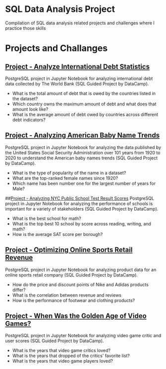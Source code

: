# SQL Data Analysis Project

Compilation of SQL data analysis related projects and challenges where I practice those skills

# Projects and Challanges

## [Project - Analyze International Debt Statistics](https://github.com/mlnayusuf24/SQL-Data-Analysis-Project/tree/main/Project%20-%20Analyze%20International%20Debt%20Statistics)
PostgreSQL project in Jupyter Notebook for analyzing international debt data collected by The World Bank (SQL Guided Project by DataCamp).
- What is the total amount of debt that is owed by the countries listed in the dataset?
- Which country owns the maximum amount of debt and what does that amount look like?
- What is the average amount of debt owed by countries across different debt indicators?

## [Project - Analyzing American Baby Name Trends](https://github.com/mlnayusuf24/SQL-Data-Analysis-Project/tree/main/Project%20-%20Analyzing%20American%20Baby%20Name%20Trends)
PostgreSQL project in Jupyter Notebook for analyzing the data published by the United States Social Security Administration over 101 years from 1920 to 2020 to understand the American baby names trends (SQL Guided Project by DataCamp).
- What is the type of popularity of the name in a dataset?
- What are the top-ranked female names since 1920?
- Which name has been number one for the largest number of years for Male?

##[Project - Analyzing NYC Public School Test Result Scores](https://github.com/mlnayusuf24/SQL-Data-Analysis-Project/tree/main/Project%20-%20Analyzing%20NYC%20Public%20School%20Test%20Result%20Scores)
PostgreSQL project in Jupyter Notebook for analyzing the performance of schools is important for a variety of stakeholders (SQL Guided Project by DataCamp).
- What is the best school for math?
- What is the top best 10 school by score across reading, writing, and math?
- How is the average SAT score per borough? 

## [Project - Optimizing Online Sports Retail Revenue](https://github.com/mlnayusuf24/SQL-Data-Analysis-Project/tree/main/Project%20-%20Optimizing%20Online%20Sports%20Retail%20Revenue)
PostgreSQL project in Jupyter Notebook for analyzing product data for an online sports retail company (SQL Guided Project by DataCamp).
- How do the price and discount points of Nike and Adidas products differ?
- What is the correlation between revenue and reviews
- How is the performance of footwear and clothing products?

## [Project - When Was the Golden Age of Video Games?](https://github.com/mlnayusuf24/SQL-Data-Analysis-Project/tree/main/Project%20-%20When%20Was%20the%20Golden%20Age%20of%20Video%20Games)
PostgreSQL project in Jupyter Notebook for analyzing video game critic and user scores (SQL Guided Project by DataCamp).
- What is the years that video game critics loved?
- What is the years that dropped of the critics' favorite list?
- What is the years that video game players loved?
